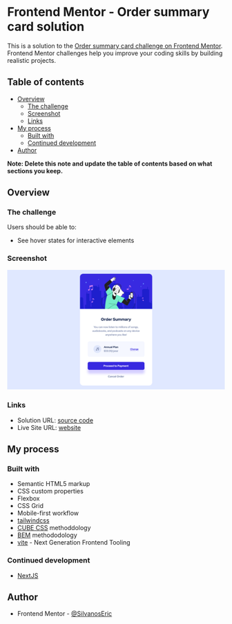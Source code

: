# Frontend Mentor - Order summary card solution

This is a solution to the [Order summary card challenge on Frontend Mentor](https://www.frontendmentor.io/challenges/order-summary-component-QlPmajDUj). Frontend Mentor challenges help you improve your coding skills by building realistic projects.

## Table of contents

- [Overview](#overview)
  - [The challenge](#the-challenge)
  - [Screenshot](#screenshot)
  - [Links](#links)
- [My process](#my-process)
  - [Built with](#built-with)
  - [Continued development](#continued-development)
- [Author](#author)

**Note: Delete this note and update the table of contents based on what sections you keep.**

## Overview

### The challenge

Users should be able to:

- See hover states for interactive elements

### Screenshot

![](./screenshot.png)

### Links

- Solution URL: [source code](https://github.com/SilvanosEric/order-summary-component)
- Live Site URL: [website](https://silvanoseric.github.io/order-summary-component/)

## My process

### Built with

- Semantic HTML5 markup
- CSS custom properties
- Flexbox
- CSS Grid
- Mobile-first workflow
- [tailwindcss](https://tailwindcss.com/)
- [CUBE CSS](https://cube.fyi/) methoddology
- [BEM](http://getbem.com/) methododology
- [vite](https://vitejs.dev/) - Next Generation Frontend Tooling

### Continued development

- [NextJS](https://nextjs.org/)

## Author

- Frontend Mentor - [@SilvanosEric](https://www.frontendmentor.io/profile/SilvanosEric)
